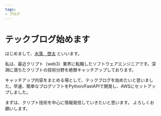 ```yaml
---
tags:
- ブログ
---
```


# テックブログ始めます

はじめまして、[水落　啓太](https://twitter.com/mizuochikeita) といいます。

私は、最近クリプト（web3）業界に転職したソフトウェアエンジニアです。深淵に満ちたクリプトの技術分野を絶賛キャッチアップしております。


キャッチアップ内容をまとめる場として、テックブログを始めたいと思いました。早速、簡単なブログソフトをPython/FastAPIで開発し、AWSにセットアップしました。

まずは、クリプト技術を中心に情報発信していきたいと思います。
よろしくお願いします。
